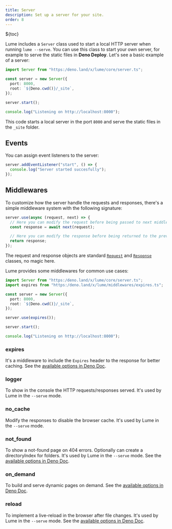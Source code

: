 ```yaml
---
title: Server
description: Set up a server for your site.
order: 8
---
```


${toc}

Lume includes a `Server` class used to start a local HTTP server when running
`lume --serve`. You can use this class to start your own server, for example to
serve the static files in **Deno Deploy**. Let's see a basic example of a
server:

```ts
import Server from "https:/deno.land/x/lume/core/server.ts";

const server = new Server({
  port: 8000,
  root: `${Deno.cwd()}/_site`,
});

server.start();

console.log("Listening on http://localhost:8000");
```

This code starts a local server in the port `8000` and serve the static files in
the `_site` folder.

## Events

You can assign event listeners to the server:

```ts
server.addEventListener("start", () => {
  console.log("Server started succesfully");
});
```

## Middlewares

To customize how the server handle the requests and responses, there's a simple
middleware system with the following signature:

```js
server.use(async (request, next) => {
  // Here you can modify the request before being passed to next middlewares
  const response = await next(request);

  // Here you can modify the response before being returned to the previous middleware
  return response;
});
```

The request and response objects are standard
[`Request`](https://developer.mozilla.org/docs/Web/API/Request) and
[`Response`](https://developer.mozilla.org/docs/Web/API/Response) classes, no
magic here.

Lume provides some middlewares for common use cases:

```ts
import Server from "https:/deno.land/x/lume/core/server.ts";
import expires from "https:/deno.land/x/lume/middlewares/expires.ts";

const server = new Server({
  port: 8000,
  root: `${Deno.cwd()}/_site`,
});

server.use(expires());

server.start();

console.log("Listening on http://localhost:8000");
```

### expires

It's a middleware to include the `Expires` header to the response for better
caching. See the
[available options in Deno Doc](https://doc.deno.land/https://deno.land/x/lume/middlewares/expires.ts/~/Options).

### logger

To show in the console the HTTP requests/responses served. It's used by Lume in
the `--serve` mode.

### no_cache

Modify the responses to disable the browser cache. It's used by Lume in the
`--serve` mode.

### not_found

To show a not-found page on 404 errors. Optionally can create a directoryIndex
for folders. It's used by Lume in the `--serve` mode. See the
[available options in Deno Doc](https://doc.deno.land/https://deno.land/x/lume/middlewares/not_found.ts/~/Options).

### on_demand

To build and serve dynamic pages on demand. See the
[available options in Deno Doc](https://doc.deno.land/https://deno.land/x/lume/middlewares/on_demand.ts/~/Options).

### reload

To implement a live-reload in the browser after file changes. It's used by Lume
in the `--serve` mode. See the
[available options in Deno Doc](https://doc.deno.land/https://deno.land/x/lume/middlewares/reload.ts/~/Options).
